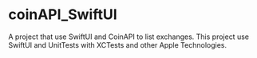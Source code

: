 # coinAPI_SwiftUI

A project that use SwiftUI and CoinAPI to list exchanges. This project use SwiftUI and UnitTests with XCTests and other Apple Technologies.
